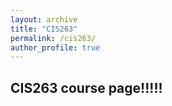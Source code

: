 ```yaml
---
layout: archive
title: "CIS263"
permalink: /cis263/
author_profile: true
---
```



## CIS263 course page!!!!!